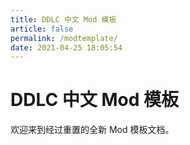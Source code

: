 ```yaml
---
title: DDLC 中文 Mod 模板
article: false
permalink: /modtemplate/
date: 2021-04-25 18:05:54
---
```


# DDLC 中文 Mod 模板

欢迎来到经过重置的全新 Mod 模板文档。